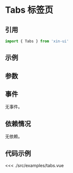 # Tabs 标签页

## 引用
```js
import { Tabs } from 'xin-ui'
```

## 示例
<example-tabs/>

## 参数

## 事件

无事件。

## 依赖情况

无依赖。

## 代码示例
<<< ./src/examples/tabs.vue






